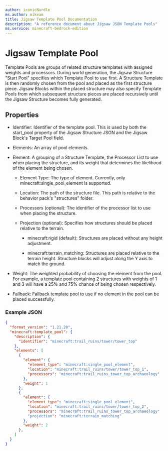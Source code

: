 ```yaml
---
author: iconicNurdle
ms.author: mikeam
title: Jigsaw Template Pool Documentation 
description: "A reference document about Jigsaw JSON Template Pools"
ms.service: minecraft-bedrock-edition
---
```


# Jigsaw Template Pool 

Template Pools are groups of related structure templates with assigned weights and processors. During world generation, the Jigsaw Structure "Start Pool" specifies which Template Pool to use first. A Structure Template is then randomly chosen from the pool and placed as the first structure piece. Jigsaw Blocks within the placed structure may also specify Template Pools from which subsequent structure pieces are placed recursively until the Jigsaw Structure becomes fully generated. 

## Properties 

- Identifier: Identifier of the template pool. This is used by both the start_pool property of the Jigsaw Structure JSON and the Jigsaw Block's Target Pool field. 

- Elements: An array of pool elements. 

- Element: A grouping of a Structure Template, the Processor List to use when placing the structure, and its weight that determines the likelihood of the element being chosen. 

  - Element Type: The type of element. Currently, only minecraft:single_pool_element is supported. 

  - Location: The path of the structure file. This path is relative to the behavior pack's "structures" folder. 

  - Processors (optional): The identifier of the processor list to use when placing the structure. 

  - Projection (optional): Specifies how structures should be placed relative to the terrain.  

    - minecraft:rigid (default): Structures are placed without any height adjustment. 

    - minecraft:terrain_matching: Structures are placed relative to the terrain height. Structure blocks will adjust along the Y axis to match the ground. 

- Weight: The weighted probability of choosing the element from the pool. For example, a template pool containing 2 structures with weights of 1 and 3 will have a 25% and 75% chance of being chosen respectively. 

- Fallback: Fallback template pool to use if no element in the pool can be placed successfully. 

### Example JSON 

```json
{
  "format_version": "1.21.20", 
  "minecraft:template_pool": { 
    "description": { 
      "identifier": "minecraft:trail_ruins/tower/tower_top" 
    }, 
    "elements": [ 
      { 
        "element": { 
          "element_type": "minecraft:single_pool_element", 
          "location": "minecraft:trail_ruins/tower/tower_top_1", 
          "processors": "minecraft:trail_ruins_tower_top_archaeology" 
        }, 
        "weight": 1 
      }, 
      { 
        "element": { 
          "element_type": "minecraft:single_pool_element", 
          "location": "minecraft:trail_ruins/tower/tower_top_2", 
          "processors": "minecraft:trail_ruins_tower_top_archaeology" 
          "projection": "minecraft:terrain_matching" 
        }, 
        "weight": 2 
      }, 
    ] 
  } 
} 
```
